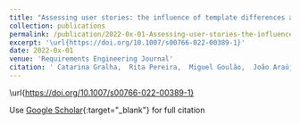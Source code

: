 ```yaml
---
title: "Assessing user stories: the influence of template differences and gender-related problem-solving styles"
collection: publications
permalink: /publication/2022-0x-01-Assessing-user-stories-the-influence-of-template-differences-and-gender-related-problem-solving-styles
excerpt: '\url{https://doi.org/10.1007/s00766-022-00389-1}'
date: 2022-0x-01
venue: 'Requirements Engineering Journal'
citation: ' Catarina Gralha,  Rita Pereira,  Miguel Goulão,  João Araújo, &quot;Assessing user stories: the influence of template differences and gender-related problem-solving styles.&quot; Requirements Engineering Journal, 2022.'
---
```

\url{https://doi.org/10.1007/s00766-022-00389-1}

Use [Google Scholar](https://scholar.google.com/scholar?q=Assessing+user+stories:+the+influence+of+template+differences+and+gender+related+problem+solving+styles){:target="_blank"} for full citation